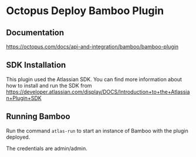 # Octopus Deploy Bamboo Plugin

## Documentation
https://octopus.com/docs/api-and-integration/bamboo/bamboo-plugin

## SDK Installation
This plugin used the Atlassian SDK. You can find more information about how to install and run the SDK from
https://developer.atlassian.com/display/DOCS/Introduction+to+the+Atlassian+Plugin+SDK

## Running Bamboo
Run the command `atlas-run` to start an instance of Bamboo with the plugin deployed.

The credentials are admin/admin.